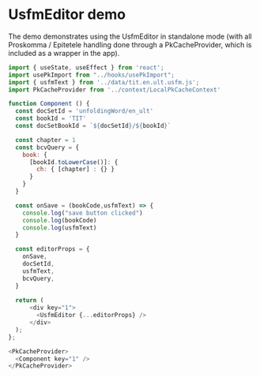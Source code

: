 # UsfmEditor demo

The demo demonstrates using the UsfmEditor in standalone mode 
(with all Proskomma / Epitetele handling done through a PkCacheProvider, 
 which is included as a wrapper in the app).

```js
import { useState, useEffect } from 'react';
import usePkImport from "../hooks/usePkImport";
import { usfmText } from '../data/tit.en.ult.usfm.js';
import PkCacheProvider from '../context/LocalPkCacheContext'

function Component () {
  const docSetId = 'unfoldingWord/en_ult'
  const bookId = 'TIT'
  const docSetBookId = `${docSetId}/${bookId}`

  const chapter = 1
  const bcvQuery = { 
    book: { 
      [bookId.toLowerCase()]: {
        ch: { [chapter] : {} } 
      } 
    } 
  }

  const onSave = (bookCode,usfmText) => {
    console.log("save button clicked")
    console.log(bookCode)
    console.log(usfmText)
  }

  const editorProps = {
    onSave,
    docSetId,
    usfmText,
    bcvQuery,
  }
  
  return (
      <div key="1">
        <UsfmEditor {...editorProps} />
      </div>
  );
};  

<PkCacheProvider>
  <Component key="1" />
</PkCacheProvider>

```
